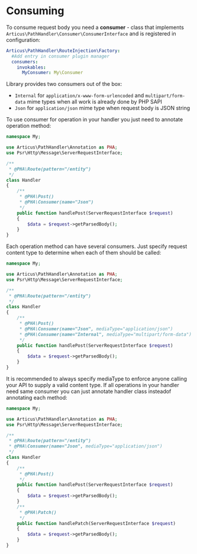 # Consuming

To consume request body you need a **consumer** - class that implements `Articus\PathHandler\Consumer\ConsumerInterface` and is registered in configuration:
 
```YAML
Articus\PathHandler\RouteInjection\Factory:
  #Add entry in consumer plugin manager 
  consumers:
    invokables:
      MyConsumer: My\Consumer 
```

Library provides two consumers out of the box:

- `Internal` for `application/x-www-form-urlencoded` and `multipart/form-data` mime types when all work is already done by PHP SAPI
- `Json` for `application/json` mime type when request body is JSON string

To use consumer for operation in your handler you just need to annotate operation method:

```PHP
namespace My;

use Articus\PathHandler\Annotation as PHA;
use Psr\Http\Message\ServerRequestInterface;

/**
 * @PHA\Route(pattern="/entity")
 */
class Handler
{
    /**
     * @PHA\Post()
     * @PHA\Consumer(name="Json")
     */
    public function handlePost(ServerRequestInterface $request)
    {
        $data = $request->getParsedBody(); 
    }
}
```

Each operation method can have several consumers. Just specify request content type to determine when each of them should be called: 

```PHP
namespace My;

use Articus\PathHandler\Annotation as PHA;
use Psr\Http\Message\ServerRequestInterface;

/**
 * @PHA\Route(pattern="/entity")
 */
class Handler
{
    /**
     * @PHA\Post()
     * @PHA\Consumer(name="Json", mediaType="application/json")
     * @PHA\Consumer(name="Internal", mediaType="multipart/form-data")
     */
    public function handlePost(ServerRequestInterface $request)
    {
        $data = $request->getParsedBody(); 
    }
}
```
It is recommended to always specify mediaType to enforce anyone calling your API to supply a valid content type. 
If all operations in your handler need same consumer you can just annotate handler class insteadof annotating each method: 

```PHP
namespace My;

use Articus\PathHandler\Annotation as PHA;
use Psr\Http\Message\ServerRequestInterface;

/**
 * @PHA\Route(pattern="/entity")
 * @PHA\Consumer(name="Json", mediaType="application/json")
 */
class Handler
{
    /**
     * @PHA\Post()
     */
    public function handlePost(ServerRequestInterface $request)
    {
        $data = $request->getParsedBody(); 
    }
    /**
     * @PHA\Patch()
     */
    public function handlePatch(ServerRequestInterface $request)
    {
        $data = $request->getParsedBody(); 
    }
}
```
